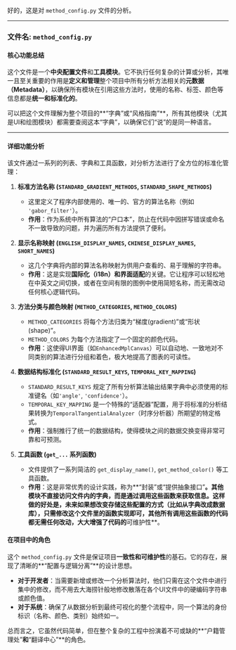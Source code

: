 好的，这是对 `method_config.py` 文件的分析。

---

### 文件名: `method_config.py`

#### 核心功能总结

这个文件是一个**中央配置文件**和**工具模块**。它不执行任何复杂的计算或分析，其唯一且至关重要的作用是**定义和管理**整个项目中所有分析方法相关的**元数据（Metadata）**，以确保所有模块在引用这些方法时，使用的名称、标签、颜色等信息都是**统一和标准化的**。

可以把这个文件理解为整个项目的**“字典”或“风格指南”**，所有其他模块（尤其是UI和绘图模块）都需要查阅这本“字典”，以确保它们“说”的是同一种语言。

---

#### 详细功能分析

该文件通过一系列的列表、字典和工具函数，对分析方法进行了全方位的标准化管理：

1.  **标准方法名称 (`STANDARD_GRADIENT_METHODS`, `STANDARD_SHAPE_METHODS`)**
    * 这里定义了程序内部使用的、唯一的、官方的算法名称（例如 `'gabor_filter'`）。
    * **作用**：作为系统中所有算法的“户口本”，防止在代码中因拼写错误或命名不一致导致的问题，并为遍历所有方法提供了便利。

2.  **显示名称映射 (`ENGLISH_DISPLAY_NAMES`, `CHINESE_DISPLAY_NAMES`, `SHORT_NAMES`)**
    * 这几个字典将内部的算法名称映射为供用户查看的、易于理解的字符串。
    * **作用**：这是实现**国际化（i18n）**和**界面适配**的关键。它让程序可以轻松地在中英文之间切换，或者在空间有限的图例中使用简短名称，而无需改动任何核心逻辑代码。

3.  **方法分类与颜色映射 (`METHOD_CATEGORIES`, `METHOD_COLORS`)**
    * `METHOD_CATEGORIES` 将每个方法归类为“梯度(gradient)”或“形状(shape)”。
    * `METHOD_COLORS` 为每个方法指定了一个固定的颜色代码。
    * **作用**：这使得UI界面（如`EnhancedMplCanvas`）可以自动地、一致地对不同类别的算法进行分组和着色，极大地提高了图表的可读性。

4.  **数据结构标准化 (`STANDARD_RESULT_KEYS`, `TEMPORAL_KEY_MAPPING`)**
    * `STANDARD_RESULT_KEYS` 规定了所有分析算法输出结果字典中必须使用的标准键名（如`'angle'`, `'confidence'`）。
    * `TEMPORAL_KEY_MAPPING` 是一个特殊的“适配器”配置，用于将标准的分析结果转换为`TemporalTangentialAnalyzer`（时序分析器）所期望的特定格式。
    * **作用**：强制推行了统一的数据结构，使得模块之间的数据交换变得非常可靠和可预测。

5.  **工具函数 (`get_...` 系列函数)**
    * 文件提供了一系列简洁的 `get_display_name()`, `get_method_color()` 等工具函数。
    * **作用**：这是非常优秀的设计实践，称为**“封装”或“提供抽象接口”**。其他模块不直接访问文件内的字典，而是通过调用这些函数来获取信息。这样做的好处是，未来如果想改变存储这些配置的方式（比如从字典改成数据库），只需修改这个文件里的函数实现即可，其他所有调用这些函数的代码都无需任何改动，大大增强了代码的**可维护性**。

#### 在项目中的角色

这个 `method_config.py` 文件是保证项目**一致性和可维护性**的基石。它的存在，展现了清晰的**“配置与逻辑分离”**的设计思想。

* **对于开发者**：当需要新增或修改一个分析算法时，他们只需在这个文件中进行集中的修改，而不用去大海捞针般地修改散落在各个UI文件中的硬编码字符串或颜色值。
* **对于系统**：确保了从数据分析到最终可视化的整个流程中，同一个算法的身份标识（名称、颜色、类别）始终如一。

总而言之，它虽然代码简单，但在整个复杂的工程中扮演着不可或缺的**“户籍管理处”**和**“翻译中心”**的角色。